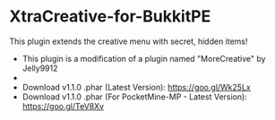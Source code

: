 # XtraCreative-for-BukkitPE
This plugin extends the creative menu with secret, hidden items!

- This plugin is a modification of a plugin named "MoreCreative" by Jelly9912
- 
- Download v1.1.0 .phar (Latest Version): https://goo.gl/Wk25Lx
- Download v1.1.0 .phar (For PocketMine-MP - Latest Version): https://goo.gl/TeV8Xv
